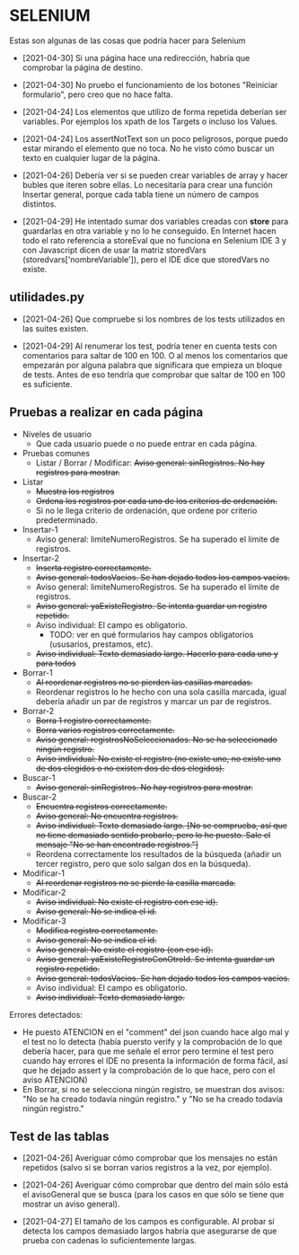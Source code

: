 # SELENIUM

Estas son algunas de las cosas que podría hacer para Selenium

* [2021-04-30] Si una página hace una redirección, habría que comprobar la página de destino.

* [2021-04-30] No pruebo el funcionamiento de los botones "Reiniciar formulario", pero creo que no hace falta.

* [2021-04-24] Los elementos que utilizo de forma repetida deberían ser variables. Por ejemplos los xpath de los Targets o incluso los Values.

* [2021-04-24] Los assertNotText son un poco peligrosos, porque puedo estar mirando el elemento que no toca. No he visto cómo buscar un texto en cualquier lugar de la página.

* [2021-04-26] Debería ver si se pueden crear variables de array y hacer bubles que iteren sobre ellas. Lo necesitaría para crear una función Insertar general, porque cada tabla tiene un número de campos distintos.

* [2021-04-29] He intentado sumar dos variables creadas con **store** para guardarlas en otra variable y no lo he conseguido. En Internet hacen todo el rato referencia a storeEval que no funciona en Selenium IDE 3 y con Javascript dicen de usar la matriz storedVars (storedvars['nombreVariable']), pero el IDE dice que storedVars no existe.

## utilidades.py

* [2021-04-26] Que compruebe si los nombres de los tests utilizados en las suites existen.

* [2021-04-29] Al renumerar los test, podría tener en cuenta tests con comentarios para saltar de 100 en 100. O al menos los comentarios que empezarán por alguna palabra que significara que empieza un bloque de tests. Antes de eso tendría que comprobar que saltar de 100 en 100 es suficiente.

## Pruebas a realizar en cada página
- Niveles de usuario
  - Que cada usuario puede o no puede entrar en cada página.
- Pruebas comunes
  - Listar / Borrar / Modificar: <s>Aviso general: sinRegistros. No hay registros para mostrar.</s>
- Listar
  - <s>Muestra los registros</s>
  - <s>Ordena los registros por cada uno de los criterios de ordenación.</s>
  - Si no le llega criterio de ordenación, que ordene por criterio predeterminado.
- Insertar-1
  - Aviso general: limiteNumeroRegistros. Se ha superado el límite de registros.
- Insertar-2
  - <s>Inserta registro correctamente.</s>
  - <s>Aviso general: todosVacios. Se han dejado todos los campos vacíos.</s>
  - Aviso general: limiteNumeroRegistros. Se ha superado el límite de registros.
  - <s>Aviso general: yaExisteRegistro. Se intenta guardar un registro repetido.</s>
  - Aviso individual: El campo es obligatorio.
    - TODO: ver en qué formularios hay campos obligatorios (ususarios, prestamos, etc).
  - <s>Aviso individual: Texto demasiado largo. Hacerlo para cada uno y para todos</s>
- Borrar-1
  - <s>Al reordenar registros no se pierden las casillas marcadas.</s>
  - Reordenar registros lo he hecho con una sola casilla marcada, igual debería añadir un par de registros y marcar un par de registros.
- Borrar-2
  - <s>Borra 1 registro correctamente.</s>
  - <s>Borra varios registros correctamente.</s>
  - <s>Aviso general: registrosNoSeleccionados. No se ha seleccionado ningún registro.</s>
  - <s>Aviso individual: No existe el registro (no existe uno, no existe uno de dos elegidos o no existen dos de dos elegidos).</s>
- Buscar-1
  - <s>Aviso general: sinRegistros. No hay registros para mostrar.</s>
- Buscar-2
  - <s>Encuentra registros correctamente.</s>
  - <s>Aviso general: No encuentra registros.</s>
  - <s>Aviso individual: Texto demasiado largo. [No se comprueba, así que no tiene demasiado sentido probarlo, pero lo he puesto. Sale el mensaje "No se han encontrado registros."]</s>
  - Reordena correctamente los resultados de la búsqueda (añadir un tercer registro, pero que solo salgan dos en la búsqueda).
- Modificar-1
  - <s>Al reordenar registros no se pierde la casilla marcada.</s>
- Modificar-2
  - <s>Aviso individual: No existe el registro con ese id).</s>
  - <s>Aviso general: No se indica el id.</s>
- Modificar-3
  - <s>Modifica registro correctamente.</s>
  - <s>Aviso general: No se indica el id.</s>
  - <s>Aviso general: No existe el registro (con ese id).</s>
  - <s>Aviso general: yaExisteRegistroConOtroId. Se intenta guardar un registro repetido.</s>
  - <s>Aviso general: todosVacios. Se han dejado todos los campos vacíos.</s>
  - Aviso individual: El campo es obligatorio.
  - <s>Aviso individual: Texto demasiado largo.</s>

Errores detectados:
  - He puesto ATENCION en el "comment" del json cuando hace algo mal y el test no lo detecta (había puersto verify y la comprobación de lo que debería hacer, para que me señale el error pero termine el test pero cuando hay errores el IDE no presenta la información de forma fácil, así que he dejado assert y la comprobación de lo que hace, pero con el aviso ATENCION)
  - En Borrar, si no se selecciona ningún registro, se muestran dos avisos: "No se ha creado todavía ningún registro." y "No se ha creado todavía ningún registro."


## Test de las tablas

* [2021-04-26] Averiguar cómo comprobar que los mensajes no están repetidos (salvo si se borran varios registros a la vez, por ejemplo).

* [2021-04-26] Averiguar cómo comprobar que dentro del main sólo está el avisoGeneral que se busca (para los casos en que sólo se tiene que mostrar un aviso general).

* [2021-04-27] El tamaño de los campos es configurable. Al probar si detecta los campos demasiado largos habría que asegurarse de que prueba con cadenas lo suficientemente largas.


